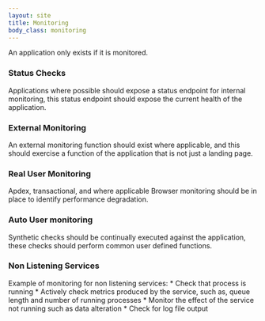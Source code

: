 ```yaml
---
layout: site
title: Monitoring
body_class: monitoring
---
```


An application only exists if it is monitored.


### Status Checks

Applications where possible should expose a status endpoint for internal monitoring, this status endpoint should expose the current health of the application.

### External Monitoring

An external monitoring function should exist where applicable, and this should exercise a function of the application that is not just a landing page.

### Real User Monitoring

Apdex, transactional, and where applicable Browser monitoring should be in place to identify performance degradation.

### Auto User monitoring

Synthetic checks should be continually executed against the application, these checks should perform common user defined functions.

### Non Listening Services

Example of monitoring for non listening services:
    * Check that process is running
    * Actively check metrics produced by the service, such as, queue length and number of running processes
    * Monitor the effect of the service not running such as data alteration
    * Check for log file output
    